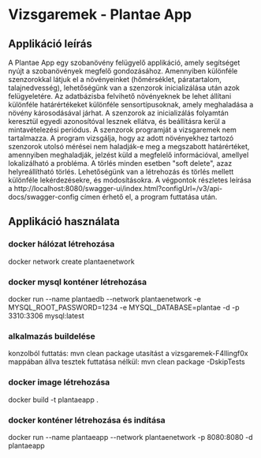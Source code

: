 # Vizsgaremek - Plantae App

## Applikáció leírás

A Plantae App egy szobanövény felügyelő applikáció, amely segítséget nyújt a szobanövények megfelő gondozásához. 
Amennyiben különféle szenzorokkal látjuk el a növényeinket (hőmérséklet, páratartalom, talajnedvesség), lehetőségünk
van a szenzorok inicializálása után azok felügyeletére. Az adatbázisba felvihető növényeknek be lehet állítani 
különféle határértékeket különféle sensortípusoknak, amely meghaladása a növény károsodásával járhat. A szenzorok az
inicializálás folyamtán keresztül egyedi azonosítóval lesznek ellátva, és beállításra kerül a mintavételezési periódus.
A szenzorok programját a vizsgaremek nem tartalmazza. A program vizsgálja, hogy az adott növényekhez tartozó szenzorok
utolsó mérései nem haladják-e meg a megszabott határértéket, amennyiben meghaladják, jelzést küld a megfelelő
információval, amellyel lokalizálható a probléma. A törlés minden esetben "soft delete", azaz helyreállítható törlés.
Lehetőségünk van a létrehozás és törlés mellett különféle lekérdezésekre, és módosításokra.
A végpontok részletes leírása a 
http://localhost:8080/swagger-ui/index.html?configUrl=/v3/api-docs/swagger-config
címen érhető el, a program futtatása után.


## Applikáció használata
### docker hálózat létrehozása
docker network create plantaenetwork

### docker mysql konténer létrehozása
docker run --name plantaedb --network plantaenetwork -e MYSQL_ROOT_PASSWORD=1234 -e MYSQL_DATABASE=plantae -d -p 3310:3306 mysql:latest

### alkalmazás buildelése
konzolból futtatás:
mvn clean package
utasítást a vizsgaremek-F4llingf0x mappában állva 
tesztek futtatása nélkül:
mvn clean package -DskipTests

### docker image létrehozása
docker build -t plantaeapp .

### docker konténer létrehozása és indítása
docker run --name plantaeapp --network plantaenetwork -p 8080:8080 -d plantaeapp
